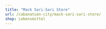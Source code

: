 ```yaml
---
title: "Mack Sari-Sari Store"
url: /cabanatuan-city/mack-sari-sari-store/
shop: Lebensmittel
---
```

